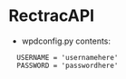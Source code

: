 # RectracAPI

- wpdconfig.py contents:

```
  USERNAME = 'usernamehere'
  PASSWORD = 'passwordhere'
```
